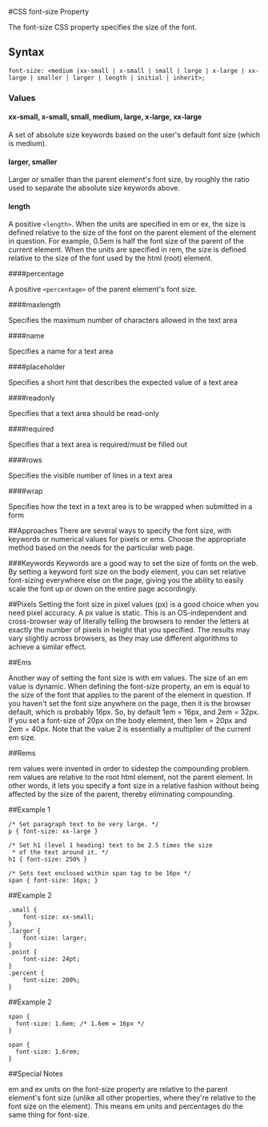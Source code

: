 #CSS font-size Property


The font-size CSS property specifies the size of the font.


## Syntax



```
font-size: <medium |xx-small | x-small | small | large | x-large | xx-large | smaller | larger | length | initial | inherit>;

```

### Values


#### xx-small, x-small, small, medium, large, x-large, xx-large

A set of absolute size keywords based on the user's default font size (which is medium). 

#### larger, smaller

Larger or smaller than the parent element's font size, by roughly the ratio used to separate the absolute size keywords above.


#### length

A positive `<length>`. When the units are specified in em or ex, the size is defined relative to the size of the font on the parent element of the element in question. For example, 0.5em is half the font size of the parent of the current element. When the units are specified in rem, the size is defined relative to the size of the font used by the html (root) element.

####percentage

A positive `<percentage>` of the parent element's font size.

####maxlength

Specifies the maximum number of characters allowed in the text area

####name

Specifies a name for a text area

####placeholder

Specifies a short hint that describes the expected value of a text area

####readonly

Specifies that a text area should be read-only

####required

Specifies that a text area is required/must be filled out

####rows

Specifies the visible number of lines in a text area

####wrap

Specifies how the text in a text area is to be wrapped when submitted in a form

##Approaches
There are several ways to specify the font size, with keywords or numerical values for pixels or ems. Choose the appropriate method based on the needs for the particular web page.

###Keywords
Keywords are a good way to set the size of fonts on the web. By setting a keyword font size on the body element, you can set relative font-sizing everywhere else on the page, giving you the ability to easily scale the font up or down on the entire page accordingly.

##Pixels
Setting the font size in pixel values (px) is a good choice when you need pixel accuracy. A px value is static. This is an OS-independent and cross-browser way of literally telling the browsers to render the letters at exactly the number of pixels in height that you specified. The results may vary slightly across browsers, as they may use different algorithms to achieve a similar effect.

##Ems

Another way of setting the font size is with em values. The size of an em value is dynamic. When defining the font-size property, an em is equal to the size of the font that applies to the parent of the element in question. If you haven't set the font size anywhere on the page, then it is the browser default, which is probably 16px. So, by default 1em = 16px, and 2em = 32px. If you set a font-size of 20px on the body element, then 1em = 20px and 2em = 40px. Note that the value 2 is essentially a multiplier of the current em size.

##Rems

rem values were invented in order to sidestep the compounding problem. rem values are relative to the root html element, not the parent element. In other words, it lets you specify a font size in a relative fashion without being affected by the size of the parent, thereby eliminating compounding.

##Example 1

```
/* Set paragraph text to be very large. */
p { font-size: xx-large }

/* Set h1 (level 1 heading) text to be 2.5 times the size
 * of the text around it. */
h1 { font-size: 250% }

/* Sets text enclosed within span tag to be 16px */
span { font-size: 16px; }

```

##Example 2

```
.small {
	font-size: xx-small;
}
.larger {
	font-size: larger;
}
.point {
	font-size: 24pt;
}
.percent {
	font-size: 200%;
}

```

##Example 2

```
span {
  font-size: 1.6em; /* 1.6em = 16px */
}

span {
  font-size: 1.6rem;
}

```

##Special Notes

em and ex units on the font-size property are relative to the parent element's font size (unlike all other properties, where they're relative to the font size on the element). This means em units and percentages do the same thing for font-size.